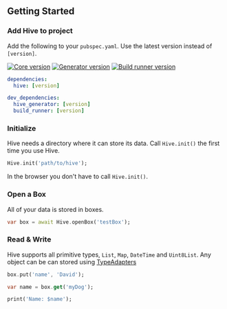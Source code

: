 ## Getting Started

### Add Hive to project
Add the following to your `pubspec.yaml`. Use the latest version instead of `[version]`.

[![Core version](https://img.shields.io/pub/v/hive?label=hive)](https://pub.dev/packages/hive) [![Generator version](https://img.shields.io/pub/v/hive_generator.svg?label=hive_generator)](https://pub.dev/packages/hive_generator) [![Build runner version](https://img.shields.io/pub/v/build_runner.svg?label=build_runner)](https://pub.dev/packages/build_runner)

```yaml
dependencies:
  hive: [version]

dev_dependencies:
  hive_generator: [version]
  build_runner: [version]
```

### Initialize

Hive needs a directory where it can store its data. Call `Hive.init()` the first time you use Hive.

```dart
Hive.init('path/to/hive');
```

In the browser you don't have to call `Hive.init()`.

### Open a Box

All of your data is stored in boxes.

```dart
var box = await Hive.openBox('testBox');
```

### Read & Write

Hive supports all primitive types, `List`, `Map`, `DateTime` and `Uint8List`. Any object can be can stored using [TypeAdapters](https://hivedb.github.io/hive/#/generate_adapter)

```dart
box.put('name', 'David');

var name = box.get('myDog');

print('Name: $name');
```